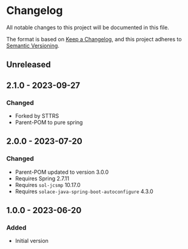 # Changelog

All notable changes to this project will be documented in this file.

The format is based on [Keep a Changelog](https://keepachangelog.com/en/1.0.0/),
and this project adheres to [Semantic Versioning](https://semver.org/spec/v2.0.0.html).

## Unreleased

## 2.1.0 - 2023-09-27
### Changed
- Forked by STTRS
- Parent-POM to pure spring


## 2.0.0 - 2023-07-20
### Changed
 - Parent-POM updated to version 3.0.0
 - Requires Spring 2.7.11
 - Requires `sol-jcsmp` 10.17.0
 - Requires `solace-java-spring-boot-autoconfigure` 4.3.0

## 1.0.0 - 2023-06-20
### Added
 - Initial version
